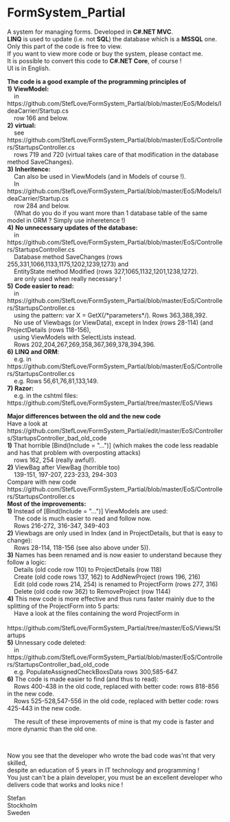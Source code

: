 # FormSystem_Partial
A system for managing forms. Developed in <b>C#.NET MVC</b>.<br />
<b>LINQ</b> is used to update (i.e. not <b>SQL</b>) the database which is a <b>MSSQL</b> one.<br />
Only this part of the code is free to view.<br />
If you want to view more code or buy the system, please contact me.<br />
It is possible to convert this code to <b>C#.NET Core</b>, of course !<br />
UI is in English.
<p />
<b>The code is a good example of the programming principles of</b><br />
<b>1)</b> <b>ViewModel:</b><br />
&nbsp;&nbsp;&nbsp; in https://github.com/StefLove/FormSystem_Partial/blob/master/EoS/Models/IdeaCarrier/Startup.cs<br />
&nbsp;&nbsp;&nbsp; row 166 and below.<br />
<b>2)</b> <b>virtual:</b><br />
&nbsp;&nbsp;&nbsp; see https://github.com/StefLove/FormSystem_Partial/blob/master/EoS/Controllers/StartupsController.cs<br />
&nbsp;&nbsp;&nbsp; rows 719 and 720 (virtual takes care of that modification in the database method SaveChanges).<br />
<b>3)</b> <b>Inheritence:</b><br />
&nbsp;&nbsp;&nbsp; Can also be used in ViewModels (and in Models of course !).<br />
&nbsp;&nbsp;&nbsp; In https://github.com/StefLove/FormSystem_Partial/blob/master/EoS/Models/IdeaCarrier/Startup.cs<br />
&nbsp;&nbsp;&nbsp; row 284 and below.<br />
&nbsp;&nbsp;&nbsp; (What do you do if you want more than 1 database table of the same model in ORM ? Simply use inheretence !)<br />
<b>4)</b> <b>No unnecessary updates of the database:</b><br />
&nbsp;&nbsp;&nbsp; in https://github.com/StefLove/FormSystem_Partial/blob/master/EoS/Controllers/StartupsController.cs<br />
&nbsp;&nbsp;&nbsp; Database method SaveChanges (rows 255,331,1066,1133,1175,1202,1239,1273) and<br />
&nbsp;&nbsp;&nbsp; EntityState method Modified (rows 327,1065,1132,1201,1238,1272).<br />
&nbsp;&nbsp;&nbsp; are only used when really necessary !<br />
<b>5)</b> <b>Code easier to read:</b><br />
&nbsp;&nbsp;&nbsp; in https://github.com/StefLove/FormSystem_Partial/blob/master/EoS/Controllers/StartupsController.cs<br />
&nbsp;&nbsp;&nbsp; using the pattern: var X = GetX(/*parameters*/). Rows 363,388,392.<br />
&nbsp;&nbsp;&nbsp; No use of Viewbags (or ViewData), except in Index (rows 28-114) (and ProjectDetails (rows 118-156),<br />
&nbsp;&nbsp;&nbsp; using ViewModels with SelectLists instead.<br />
&nbsp;&nbsp;&nbsp; Rows 202,204,267,269,358,367,369,378,394,396.<br />
<b>6)</b> <b>LINQ and ORM</b>:<br />
&nbsp;&nbsp;&nbsp; e.g. in https://github.com/StefLove/FormSystem_Partial/blob/master/EoS/Controllers/StartupsController.cs<br />
&nbsp;&nbsp;&nbsp; e.g. Rows 56,61,76,81,133,149.<br />
<b>7)</b> <b>Razor:</b><br />
&nbsp;&nbsp;&nbsp; e.g. in the cshtml files: https://github.com/StefLove/FormSystem_Partial/tree/master/EoS/Views
<p />
<b>Major differences between the old and the new code</b><br />
Have a look at https://github.com/StefLove/FormSystem_Partial/edit/master/EoS/Controllers/StartupsController_bad_old_code<br />
<b>1)</b> That horrible &#91;Bind(Include = "...")&#93; (which makes the code less readable and has that problem with overposting attacks)<br />
&nbsp;&nbsp;&nbsp; rows 162, 254 (really awful!).<br />
<b>2)</b> ViewBag after ViewBag (horrible too)<br />
&nbsp;&nbsp;&nbsp; 139-151, 197-207, 223-233, 294-303<br />
Compare with new code https://github.com/StefLove/FormSystem_Partial/blob/master/EoS/Controllers/StartupsController.cs<br />
<b>Most of the improvements:</b><br />
<b>1)</b> Instead of &#91;Bind(Include = "...")&#93; ViewModels are used:<br />
&nbsp;&nbsp;&nbsp; The code is much easier to read and follow now.<br />
&nbsp;&nbsp;&nbsp; Rows 216-272, 316-347, 349-403<br />
<b>2)</b> Viewbags are only used in Index (and in ProjectDetails, but that is easy to change):<br />
&nbsp;&nbsp;&nbsp; Rows 28-114, 118-156 (see also above under 5)).<br />
<b>3)</b> Names has been renamed and is now easier to understand because they follow a logic:<br />
&nbsp;&nbsp;&nbsp; Details (old code row 110) to ProjectDetails (row 118)<br />
&nbsp;&nbsp;&nbsp; Create (old code rows 137, 162)  to AddNewProject (rows 196, 216)<br />
&nbsp;&nbsp;&nbsp; Edit (old code rows 214, 254) is renamed to ProjectForm (rows 277, 316)<br />
&nbsp;&nbsp;&nbsp; Delete (old code row 362) to RemoveProject (row 1144)<br />
<b>4)</b> This new code is more effective and thus runs faster mainly due to the splitting of the ProjectForm into 5 parts:<br />
&nbsp;&nbsp;&nbsp; Have a look at the files containing the word ProjectForm in<br />
&nbsp;&nbsp;&nbsp; https://github.com/StefLove/FormSystem_Partial/tree/master/EoS/Views/Startups<br />
<b>5)</b> Unnessary code deleted:<br />
&nbsp;&nbsp;&nbsp; in https://github.com/StefLove/FormSystem_Partial/blob/master/EoS/Controllers/StartupsController_bad_old_code<br />
&nbsp;&nbsp;&nbsp; e.g. PopulateAssignedCheckBoxsData rows 300,585-647.<br />
<b>6)</b> The code is made easier to find (and thus to read):<br />
<!--&nbsp;&nbsp;&nbsp; e.g. using only Lists (very easy to use), in the old code even HashSets were used (without motivation).<br />-->
&nbsp;&nbsp;&nbsp; Rows 400-438 in the old code, replaced with better code: rows 818-856 in the new code. <br />
&nbsp;&nbsp;&nbsp; Rows 525-528,547-556 in the old code, replaced with better code: rows 425-443 in the new code.<p />
&nbsp;&nbsp;&nbsp; The result of these improvements of mine is that my code is faster and more dynamic than the old one.
<p />&nbsp;<p />

Now you see that the developer who wrote the bad code was'nt that very skilled,<br />
despite an education of 5 years in IT technology and programming !<br />
You just can't be a plain developer, you must be an excellent developer who delivers code that works and looks nice !
<p />
Stefan<br />
Stockholm<br />
Sweden
